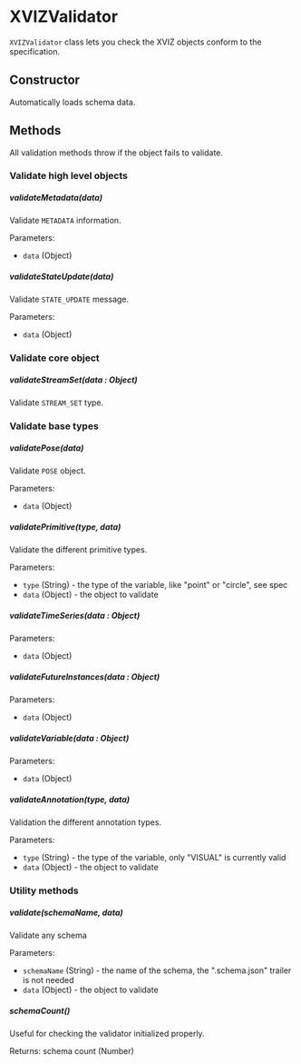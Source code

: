# XVIZValidator

`XVIZValidator` class lets you check the XVIZ objects conform to the specification.

## Constructor

Automatically loads schema data.

## Methods

All validation methods throw if the object fails to validate.

### Validate high level objects

##### validateMetadata(data)

Validate `METADATA` information.

Parameters:

- `data` (Object)

##### validateStateUpdate(data)

Validate `STATE_UPDATE` message.

Parameters:

- `data` (Object)

### Validate core object

##### validateStreamSet(data : Object)

Validate `STREAM_SET` type.

### Validate base types

##### validatePose(data)

Validate `POSE` object.

Parameters:

- `data` (Object)

##### validatePrimitive(type, data)

Validate the different primitive types.

Parameters:

- `type` (String) - the type of the variable, like "point" or "circle", see spec
- `data` (Object) - the object to validate

##### validateTimeSeries(data : Object)

Parameters:

- `data` (Object)

##### validateFutureInstances(data : Object)

Parameters:

- `data` (Object)

##### validateVariable(data : Object)

Parameters:

- `data` (Object)

##### validateAnnotation(type, data)

Validation the different annotation types.

Parameters:

- `type` (String) - the type of the variable, only "VISUAL" is currently valid
- `data` (Object) - the object to validate

### Utility methods

##### validate(schemaName, data)

Validate any schema

Parameters:

- `schemaName` (String) - the name of the schema, the ".schema.json" trailer is not needed
- `data` (Object) - the object to validate

##### schemaCount()

Useful for checking the validator initialized properly.

Returns: schema count (Number)
